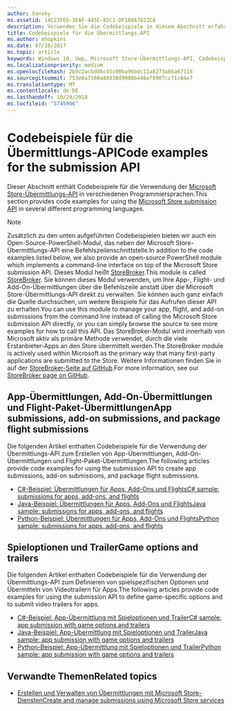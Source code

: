 ```yaml
---
author: Xansky
ms.assetid: 14C23FE6-3EAF-445E-85C1-DF188A7822CA
description: Verwenden Sie die Codebeispiele in diesem Abschnitt erfahren Sie mehr über die Verwendung der Microsoft Store-Übermittlungs-API.
title: Codebeispiele für die Übermittlungs-API
ms.author: mhopkins
ms.date: 07/10/2017
ms.topic: article
keywords: Windows 10, Uwp, Microsoft Store-Übermittlungs-API, Codebeispiele
ms.localizationpriority: medium
ms.openlocfilehash: 2b9c2acbdd6c45c00ba96bdc11a8273a66a67116
ms.sourcegitcommit: 753e0a7160a88830d9908b446ef0907cc71c64e7
ms.translationtype: MT
ms.contentlocale: de-DE
ms.lasthandoff: 10/29/2018
ms.locfileid: "5745906"
---
```

# <a name="code-examples-for-the-submission-api"></a><span data-ttu-id="8ecdd-104">Codebeispiele für die Übermittlungs-API</span><span class="sxs-lookup"><span data-stu-id="8ecdd-104">Code examples for the submission API</span></span>

<span data-ttu-id="8ecdd-105">Dieser Abschnitt enthält Codebeispiele für die Verwendung der [Microsoft Store-Übermittlungs-API](create-and-manage-submissions-using-windows-store-services.md) in verschiedenen Programmiersprachen.</span><span class="sxs-lookup"><span data-stu-id="8ecdd-105">This section provides code examples for using the [Microsoft Store submission API](create-and-manage-submissions-using-windows-store-services.md) in several different programming languages.</span></span>

> [!NOTE]
> <span data-ttu-id="8ecdd-106">Zusätzlich zu den unten aufgeführten Codebeispielen bieten wir auch ein Open-Source-PowerShell-Modul, das neben der Microsoft Store-Übermittlungs-API eine Befehlszeilenschnittstelle.</span><span class="sxs-lookup"><span data-stu-id="8ecdd-106">In addition to the code examples listed below, we also provide an open-source PowerShell module which implements a command-line interface on top of the Microsoft Store submission API.</span></span> <span data-ttu-id="8ecdd-107">Dieses Modul heißt [StoreBroker](https://aka.ms/storebroker).</span><span class="sxs-lookup"><span data-stu-id="8ecdd-107">This module is called [StoreBroker](https://aka.ms/storebroker).</span></span> <span data-ttu-id="8ecdd-108">Sie können dieses Modul verwenden, um Ihre App-, Flight- und Add-On-Übermittlungen über die Befehlszeile anstatt über die Microsoft Store-Übermittlungs-API direkt zu verwalten. Sie können auch ganz einfach die Quelle durchsuchen, um weitere Beispiele für das Aufrufen dieser API zu erhalten.</span><span class="sxs-lookup"><span data-stu-id="8ecdd-108">You can use this module to manage your app, flight, and add-on submissions from the command line instead of calling the Microsoft Store submission API directly, or you can simply browse the source to see more examples for how to call this API.</span></span> <span data-ttu-id="8ecdd-109">Das StoreBroker-Modul wird innerhalb von Microsoft aktiv als primäre Methode verwendet, durch die viele Erstanbieter-Apps an den Store übermittelt werden.</span><span class="sxs-lookup"><span data-stu-id="8ecdd-109">The StoreBroker module is actively used within Microsoft as the primary way that many first-party applications are submitted to the Store.</span></span> <span data-ttu-id="8ecdd-110">Weitere Informationen finden Sie in auf der [StoreBroker-Seite auf GitHub](https://aka.ms/storebroker).</span><span class="sxs-lookup"><span data-stu-id="8ecdd-110">For more information, see our [StoreBroker page on GitHub](https://aka.ms/storebroker).</span></span>

## <a name="app-submissions-add-on-submissions-and-package-flight-submissions"></a><span data-ttu-id="8ecdd-111">App-Übermittlungen, Add-On-Übermittlungen und Flight-Paket-Übermittlungen</span><span class="sxs-lookup"><span data-stu-id="8ecdd-111">App submissions, add-on submissions, and package flight submissions</span></span>

<span data-ttu-id="8ecdd-112">Die folgenden Artikel enthalten Codebeispiele für die Verwendung der Übermittlungs-API zum Erstellen von App-Übermittlungen, Add-On-Übermittlungen und Flight-Paket-Übermittlungen.</span><span class="sxs-lookup"><span data-stu-id="8ecdd-112">The following articles provide code examples for using the submission API to create app submissions, add-on submissions, and package flight submissions.</span></span>

* [<span data-ttu-id="8ecdd-113">C#-Beispiel: Übermittlungen für Apps, Add-Ons und Flights</span><span class="sxs-lookup"><span data-stu-id="8ecdd-113">C# sample: submissions for apps, add-ons, and flights</span></span>](csharp-code-examples-for-the-windows-store-submission-api.md)
* [<span data-ttu-id="8ecdd-114">Java-Beispiel: Übermittlungen für Apps, Add-Ons und Flights</span><span class="sxs-lookup"><span data-stu-id="8ecdd-114">Java sample: submissions for apps, add-ons, and flights</span></span>](java-code-examples-for-the-windows-store-submission-api.md)
* [<span data-ttu-id="8ecdd-115">Python-Beispiel: Übermittlungen für Apps, Add-Ons und Flights</span><span class="sxs-lookup"><span data-stu-id="8ecdd-115">Python sample: submissions for apps, add-ons, and flights</span></span>](python-code-examples-for-the-windows-store-submission-api.md)

## <a name="game-options-and-trailers"></a><span data-ttu-id="8ecdd-116">Spieloptionen und Trailer</span><span class="sxs-lookup"><span data-stu-id="8ecdd-116">Game options and trailers</span></span>

<span data-ttu-id="8ecdd-117">Die folgenden Artikel enthalten Codebeispiele für die Verwendung der Übermittlungs-API zum Definieren von spielspezifischen Optionen und Übermitteln von Videotrailern für Apps.</span><span class="sxs-lookup"><span data-stu-id="8ecdd-117">The following articles provide code examples for using the submission API to define game-specific options and to submit video trailers for apps.</span></span>

* [<span data-ttu-id="8ecdd-118">C#-Beispiel: App-Übermittlung mit Spieloptionen und Trailer</span><span class="sxs-lookup"><span data-stu-id="8ecdd-118">C# sample: app submission with game options and trailers</span></span>](csharp-code-examples-for-submissions-game-options-and-trailers.md)
* [<span data-ttu-id="8ecdd-119">Java-Beispiel: App-Übermittlung mit Spieloptionen und Trailer</span><span class="sxs-lookup"><span data-stu-id="8ecdd-119">Java sample: app submission with game options and trailers</span></span>](java-code-examples-for-submissions-game-options-and-trailers.md)
* [<span data-ttu-id="8ecdd-120">Python-Beispiel: App-Übermittlung mit Spieloptionen und Trailer</span><span class="sxs-lookup"><span data-stu-id="8ecdd-120">Python sample: app submission with game options and trailers</span></span>](python-code-examples-for-submissions-game-options-and-trailers.md)

## <a name="related-topics"></a><span data-ttu-id="8ecdd-121">Verwandte Themen</span><span class="sxs-lookup"><span data-stu-id="8ecdd-121">Related topics</span></span>

* [<span data-ttu-id="8ecdd-122">Erstellen und Verwalten von Übermittlungen mit Microsoft Store-Diensten</span><span class="sxs-lookup"><span data-stu-id="8ecdd-122">Create and manage submissions using Microsoft Store services</span></span>](create-and-manage-submissions-using-windows-store-services.md)
